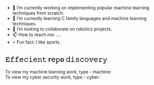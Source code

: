 - 🔭 I’m currently working on implementing popular machine learning techniques from scratch.
- 🌱 I’m currently learning C family languages and machine learning techniques.
- 👯 I’m looking to collaborate on robotics projects.
- 📫 How to reach me: ....
- ⚡ Fun fact: I like sports.


𝙴𝚏𝚏𝚎𝚌𝚒𝚎𝚗𝚝 r𝚎𝚙o 𝚍𝚒𝚜𝚌𝚘𝚟𝚎𝚛𝚢
--------------------------
To view my machine learning work, type - machine:   
To view my cyber security work, type - cyber:   


